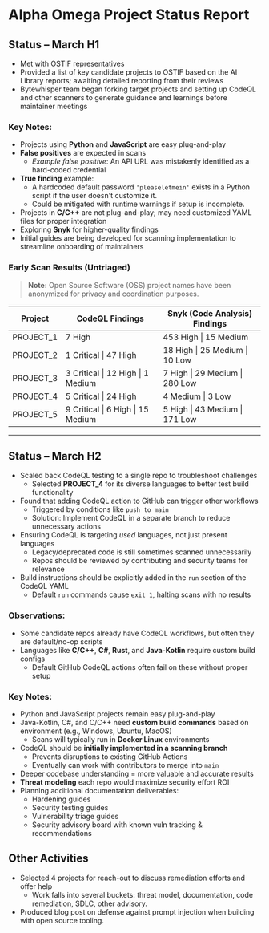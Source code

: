 # Alpha Omega Project Status Report

## Status – March H1

- Met with OSTIF representatives
- Provided a list of key candidate projects to OSTIF based on the AI Library reports; awaiting detailed reporting from their reviews
- Bytewhisper team began forking target projects and setting up CodeQL and other scanners to generate guidance and learnings before maintainer meetings

### Key Notes:
- Projects using **Python** and **JavaScript** are easy plug-and-play
- **False positives** are expected in scans
  - *Example false positive*: An API URL was mistakenly identified as a hard-coded credential
- **True finding** example:
  - A hardcoded default password `'pleaseletmein'` exists in a Python script if the user doesn't customize it.
  - Could be mitigated with runtime warnings if setup is incomplete.
- Projects in **C/C++** are not plug-and-play; may need customized YAML files for proper integration
- Exploring **Snyk** for higher-quality findings
- Initial guides are being developed for scanning implementation to streamline onboarding of maintainers

### Early Scan Results (Untriaged)

> **Note:** Open Source Software (OSS) project names have been anonymized for privacy and coordination purposes.

| Project      | CodeQL Findings                          | Snyk (Code Analysis) Findings                   |
|--------------|------------------------------------------|-------------------------------------------------|
| PROJECT_1    | 7 High                                   | 453 High \| 15 Medium                           |
| PROJECT_2    | 1 Critical \| 47 High                     | 18 High \| 25 Medium \| 10 Low                  |
| PROJECT_3    | 3 Critical \| 12 High \| 1 Medium         | 7 High \| 29 Medium \| 280 Low                  |
| PROJECT_4    | 5 Critical \| 24 High                     | 4 Medium \| 3 Low                               |
| PROJECT_5    | 9 Critical \| 6 High \| 15 Medium         | 5 High \| 43 Medium \| 171 Low                  |

---

## Status – March H2

- Scaled back CodeQL testing to a single repo to troubleshoot challenges
  - Selected **PROJECT_4** for its diverse languages to better test build functionality
- Found that adding CodeQL action to GitHub can trigger other workflows
  - Triggered by conditions like `push to main`
  - Solution: Implement CodeQL in a separate branch to reduce unnecessary actions
- Ensuring CodeQL is targeting *used* languages, not just present languages
  - Legacy/deprecated code is still sometimes scanned unnecessarily
  - Repos should be reviewed by contributing and security teams for relevance
- Build instructions should be explicitly added in the `run` section of the CodeQL YAML
  - Default `run` commands cause `exit 1`, halting scans with no results

### Observations:
- Some candidate repos already have CodeQL workflows, but often they are default/no-op scripts
- Languages like **C/C++**, **C#**, **Rust**, and **Java-Kotlin** require custom build configs
  - Default GitHub CodeQL actions often fail on these without proper setup

### Key Notes:
- Python and JavaScript projects remain easy plug-and-play
- Java-Kotlin, C#, and C/C++ need **custom build commands** based on environment (e.g., Windows, Ubuntu, MacOS)
  - Scans will typically run in **Docker Linux** environments
- CodeQL should be **initially implemented in a scanning branch**
  - Prevents disruptions to existing GitHub Actions
  - Eventually can work with contributors to merge into `main`
- Deeper codebase understanding = more valuable and accurate results
- **Threat modeling** each repo would maximize security effort ROI
- Planning additional documentation deliverables:
  - Hardening guides
  - Security testing guides
  - Vulnerability triage guides
  - Security advisory board with known vuln tracking & recommendations

## Other Activities
- Selected 4 projects for reach-out to discuss remediation efforts and offer help
  - Work falls into several buckets: threat model, documentation, code remediation, SDLC, other advisory.
- Produced blog post on defense against prompt injection when building with open source tooling.

